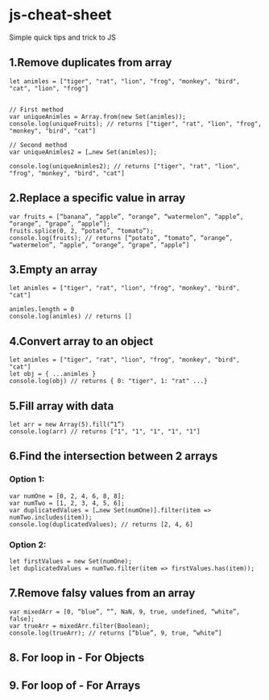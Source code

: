 # js-cheat-sheet
 Simple quick tips and trick to JS

## 1.Remove duplicates from array
```
let animles = ["tiger", "rat", "lion", "frog", "monkey", "bird", "cat", "lion", "frog"]


// First method
var uniqueAnimles = Array.from(new Set(animles));
console.log(uniqueFruits); // returns ["tiger", "rat", "lion", "frog", "monkey", "bird", "cat"]

// Second method
var uniqueAnimles2 = […new Set(animles)];

console.log(uniqueAnimles2); // returns ["tiger", "rat", "lion", "frog", "monkey", "bird", "cat"]
```

## 2.Replace a specific value in array

```
var fruits = [“banana”, “apple”, “orange”, “watermelon”, “apple”, “orange”, “grape”, “apple”];
fruits.splice(0, 2, “potato”, “tomato”);
console.log(fruits); // returns [“potato”, “tomato”, “orange”, “watermelon”, “apple”, “orange”, “grape”, “apple”]
```

## 3.Empty an array
```
let animles = ["tiger", "rat", "lion", "frog", "monkey", "bird", "cat"]

animles.length = 0
console.log(animles) // returns []
```

## 4.Convert array to an object
```
let animles = ["tiger", "rat", "lion", "frog", "monkey", "bird", "cat"]
let obj = { ...animles }
console.log(obj) // returns { 0: "tiger", 1: "rat" ...}
```

## 5.Fill array with data
```
let arr = new Array(5).fill(“1”)
console.log(arr) // returns ["1", "1", "1", "1", "1"]
```

## 6.Find the intersection between 2 arrays
### Option 1:
```
var numOne = [0, 2, 4, 6, 8, 8];
var numTwo = [1, 2, 3, 4, 5, 6];
var duplicatedValues = […new Set(numOne)].filter(item => numTwo.includes(item));
console.log(duplicatedValues); // returns [2, 4, 6]
```
### Option 2:
```
let firstValues = new Set(numOne);
let duplicatedValues = numTwo.filter(item => firstValues.has(item));
```

## 7.Remove falsy values from an array
```
var mixedArr = [0, “blue”, “”, NaN, 9, true, undefined, “white”, false];
var trueArr = mixedArr.filter(Boolean);
console.log(trueArr); // returns [“blue”, 9, true, “white”]
```

## 8. For loop in - For Objects

## 9. For loop of - For Arrays
